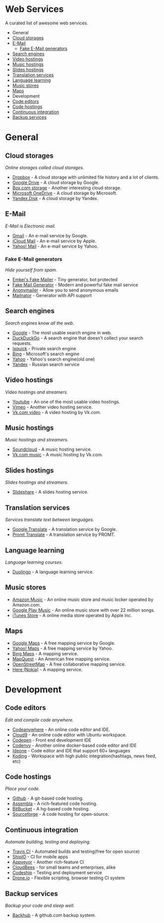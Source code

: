 Web Services
==================

A curated list of awesome web services.

* General
 * [Cloud storages](#cloud-storages)
 * [E-Mail](#e-mail)
   * [Fake E-Mail generators](#fake-e-mail-generators)
 * [Search engines](#search-engines)
 * [Video hostings](#video-hostings)
 * [Music hostings](#music-hostings)
 * [Slides hostings](#slides-hostings)
 * [Translation services](#translation-services)
 * [Language learning](#language-learning)
 * [Music stores](#music-stores)
 * [Maps](#maps)
* Development
 * [Code editors](#code-editors)
 * [Code hostings](#code-hostings)
 * [Continuous integration](#continuous-integration)
 * [Backup services](#backup-services)

# General
## Cloud storages
*Online storages called cloud storages.*

* [Dropbox](https://dropbox.com) - A cloud storage with unlimited file history and a lot of clients.
* [Google Drive](https://drive.google.com) - A cloud storage by Google.
* [Box.com storage](https://box.com) - Another interesting cloud storage.
* [Microsoft OneDrive](https://onedrive.live.com) - A cloud storage by Microsoft.
* [Yandex.Disk](https://disk.yandex.ru) - A cloud storage by Yandex.

## E-Mail
*E-Mail is Electronic mail.*

* [Gmail](https://gmail.com) - An e-mail service by Google.
* [iCloud Mail](http://www.apple.com/icloud/) - An e-mail service by Apple.
* [Yahoo! Mail](http://mail.yahoo.com/) - An e-mail service by Yahoo.

### Fake E-Mail generators
*Hide yourself from spam.*

* [Emkei's Fake Mailer](https://emkei.cz/) - Tiny generator, bot protected
* [Fake Mail Generator](www.fakemailgenerator.com/) - Modern and powerful fake mail service
* [Anonymailer](http://www.anonymailer.net/) - Allow you to send anonymous emails
* [Mailnator](https://mailinator.com/) - Generator with API support

## Search engines
*Search engines know all the web.*

* [Google](https://www.google.com) - The most usable search engine in web.
* [DuckDuckGo](https://duckduckgo.com) - A search engine that doesn't collect your search requests.
* [Ixquick](https://ixquick.com/) - Private search engine
* [Bing](https://www.bing.com/) - Microsoft's search engine
* [Yahoo](http://search.yahoo.com/) - Yahoo's search engine(old one)
* [Yandex](https://www.yandex.ua/) - Russian search service

## Video hostings
*Video hostings and streamers.*

* [Youtube](https://youtube.com) - An one of the most usable video hostings.
* [Vimeo](https://vimeo.com) - Another video hosting service.
* [Vk.com video](https://vk.com/video) - A video hosting by Vk.com.

## Music hostings
*Music hostings and streamers.*

* [Soundcloud](https://soundcloud.com) - A music hosting service.
* [Vk.com music](https://vk.com/music) - A music hosting by Vk.com.

## Slides hostings
*Slides hostings and streamers.*

* [Slideshare](http://www.slideshare.net) - A slides hosting service.

## Translation services
*Services translate text between languages.*

* [Google.Translate](https://translate.google.com) - A translation service by Google.
* [Promt Translate](http://translate.ru) - A translation service by PROMT.

## Language learning
*Language learning courses.*

* [Duolingo](https://www.duolingo.com) - A language learning service.


## Music stores

* [Amazon Music](http://www.amazonmp3.com) - An online music store and music locker operated by Amazon.com.
* [Google Play Music](https://play.google.com/store/music) - An online music store with over 22 million songs.
* [iTunes Store](http://www.apple.com/itunes) - A online media store operated by Apple Inc.

## Maps

* [Google Maps](https://maps.google.com) - A free mapping service by Google.
* [Yahoo! Maps](http://maps.yahoo.com) - A free mapping service by Yahoo.
* [Bing Maps](http://www.bing.com/maps) - A mapping service.
* [MapQuest](http://www.mapquest.com) - An American free mapping service.
* [OpenStreetMap](https://www.openstreetmap.org) - A free collaborative mapping service.
* [Here (Nokia)](http://here.com) - A mapping service.


# Development
## Code editors
*Edit and compile code anywhere.*

* [Codeanywhere](https://codeanywhere.com) - An online code editor and IDE.
* [Cloud9](https://c9.io) - An online code editor with Ubuntu workspace.
* [Codepen](http://codepen.io/) - Front end development IDE
* [Codenvy](https://codenvy.com/) - Another online docker-based code editor and IDE
* [Ideone](https://ideone.com/) - Code editor and IDE that support 60+ languages
* [Koding](https://koding.com) - Workspace with high public integration(hashtags, news feed, etc)

## Code hostings
*Place your code.*

* [Github](https://github.com) - A git-based code hosting.
* [Assembla](https://www.assembla.com) - A rich-featured code hosting.
* [BitBucket](https://bitbucket.org) - A hg-based code hosting.
* [Sourceforge](http://sourceforge.net) - A code hosting for open-source.

## Continuous integration
*Automate building, testing and deploying.*

* [Travis CI](https://travis-ci.org/) - Automated builds and testing(free for open source)
* [ShipIO](https://ship.io/) - CI for mobile apps
* [Appveyor](http://www.appveyor.com/) - Another rich-feature CI
* [CloudBees](https://www.cloudbees.com/) - for small teams and enterprises, alike
* [Codeship](https://codeship.com/) - Testing and deployment service
* [Drone.io](https://drone.io/) - Flexible scripting, browser testing CI system

## Backup services
*Backup your code and sleep well.*

* [Backhub](https://backhub.co) - A github.com backup system.
